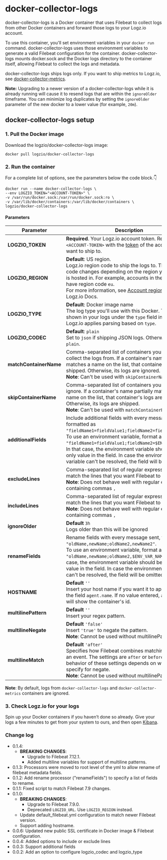 # docker-collector-logs

docker-collector-logs is a Docker container that uses Filebeat to collect logs from other Docker containers and forward those logs to your Logz.io account.

To use this container, you'll set environment variables in your `docker run` command.
docker-collector-logs uses those environment variables to generate a valid Filebeat configuration for the container.
docker-collector-logs mounts docker.sock and the Docker logs directory to the container itself, allowing Filebeat to collect the logs and metadata.

docker-collector-logs ships logs only.
If you want to ship metrics to Logz.io, see [docker-collector-metrics](https://github.com/logzio/docker-collector-metrics).

**Note:** Upgrading to a newer version of a docker-collector-logs while it is already running will cause it to resend logs that are within the `ignoreOlder` timeframe. You can minimize log duplicates by setting the `ignoreOlder` parameter of the new docker to a lower value (for example, `20m`).

## docker-collector-logs setup

### 1. Pull the Docker image

Download the logzio/docker-collector-logs image:

```shell
docker pull logzio/docker-collector-logs
```

### 2. Run the container

For a complete list of options, see the parameters below the code block.👇

```shell
docker run --name docker-collector-logs \
--env LOGZIO_TOKEN="<ACCOUNT-TOKEN>" \
-v /var/run/docker.sock:/var/run/docker.sock:ro \
-v /var/lib/docker/containers:/var/lib/docker/containers \
logzio/docker-collector-logs
```

#### Parameters

| Parameter | Description |
|---|---|
| **LOGZIO_TOKEN** | **Required**. Your Logz.io account token. Replace `<ACCOUNT-TOKEN>` with the [token](https://app.logz.io/#/dashboard/settings/general) of the account you want to ship to. |
| **LOGZIO_REGION** | **Default**: US region.<br> Logz.io region code to ship the logs to. This region code changes depending on the region your account is hosted in. For example, accounts in the EU region have region code `eu`.<br /> For more information, see [Account region](https://docs.logz.io/user-guide/accounts/account-region.html) on the Logz.io Docs. |
| **LOGZIO_TYPE** | **Default**: Docker image name <br> The log type you'll use with this Docker. This is shown in your logs under the `type` field in Kibana. <br> Logz.io applies parsing based on `type`. |
| **LOGZIO_CODEC** | **Default**: `plain`<br> Set to `json` if shipping JSON logs. Otherwise, set to `plain`. |
| **matchContainerName** | Comma-separated list of containers you want to collect the logs from. If a container's name partially matches a name on the list, that container's logs are shipped. Otherwise, its logs are ignored. <br /> **Note**: Can't be used with `skipContainerName` |
| **skipContainerName** | Comma-separated list of containers you want to ignore. If a container's name partially matches a name on the list, that container's logs are ignored. Otherwise, its logs are shipped. <br /> **Note**: Can't be used with `matchContainerName` |
| **additionalFields** | Include additional fields with every message sent, formatted as `"fieldName1=fieldValue1;fieldName2=fieldValue2"`. <br /> To use an environment variable, format as `"fieldName1=fieldValue1;fieldName2=$ENV_VAR_NAME"`. In that case, the environment variable should be the only value in the field. In case the environment variable can't be resolved, the field will be omitted. |
| **excludeLines** | Comma-separated list of regular expressions to match the lines that you want Filebeat to exclude. <br /> **Note**: Does not behave well with regular expressions containing commas `,`|
| **includeLines** | Comma-separated list of regular expressions to match the lines that you want Filebeat to include. <br /> **Note**: Does not behave well with regular expressions containing commas `,`|
| **ignoreOlder** | **Default** `3h` <br> Logs older than this will be ignored|
| **renameFields** | Rename fields with every message sent, formatted as `"oldName,newName;oldName2,newName2"`. <br /> To use an environment variable, format as `"oldName,newName;oldName2,$ENV_VAR_NAME"`. In that case, the environment variable should be the only value in the field. In case the environment variable can't be resolved, the field will be omitted. |
| **HOSTNAME** | **Default** `''` <br> Insert your host name if you want it to appear under the field `agent.name`. If no value entered,  `agent.name` will show the container's id.|
| **multilinePattern** | **Default** `''` <br> Insert your regex pattern.|
| **multilineNegate** | **Default** `'false'` <br> Insert `'true'` to negate the pattern. <br /> **Note**: Cannot be used without multilinePattern.|
| **multilineMatch** | **Default** `'after'` <br>  Specifies how Filebeat combines matching lines into an event. The settings are `after` or `before`. The behavior of these settings depends on what you specify for negate. <br /> **Note**: Cannot be used without multilinePattern.|


**Note**: By default, logs from `docker-collector-logs` and `docker-collector-metrics` containers are ignored.

### 3. Check Logz.io for your logs

Spin up your Docker containers if you haven’t done so already. Give your logs a few minutes to get from your system to ours, and then open [Kibana](https://app.logz.io/#/dashboard/kibana).

### Change log
- 0.1.4:
    - **BREAKING CHANGES**:
        - Upgrade to Filebeat 7.12.1.
        - Added multiline variables for support of multiline patterns.
- 0.1.3: Processors were moved to root level of the yml to allow rename of filebeat metadata fields.
- 0.1.2: Add rename processor ("renameFields") to specify a list of fields to rename.
- 0.1.1: Fixed script to match Filebeat 7.9 changes.
- 0.1.0:
    - **BREAKING CHANGES**:
        - Upgrade to Filebeat 7.9.0.
        - Deprecated `LOGZIO_URL`. Use `LOGZIO_REGION` instead.
    - Update default_filebeat.yml configuration to match newer Filebeat version.
    - Support adding hostname.
- 0.0.6: Updated new public SSL certificate in Docker image & Filebeat configuration.
- 0.0.4: Added options to include or exclude lines
- 0.0.3: Support additional fields
- 0.0.2: Add an option to configure logzio_codec and logzio_type
